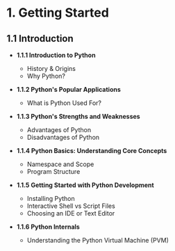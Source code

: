 # 1. Getting Started

## 1.1 Introduction
- **1.1.1 Introduction to Python**
  - History & Origins
  - Why Python?

- **1.1.2 Python's Popular Applications**
  - What is Python Used For?

- **1.1.3 Python's Strengths and Weaknesses**
  - Advantages of Python
  - Disadvantages of Python

- **1.1.4 Python Basics: Understanding Core Concepts**
  - Namespace and Scope
  - Program Structure

- **1.1.5 Getting Started with Python Development**
  - Installing Python
  - Interactive Shell vs Script Files
  - Choosing an IDE or Text Editor

- **1.1.6 Python Internals**
  - Understanding the Python Virtual Machine (PVM)
